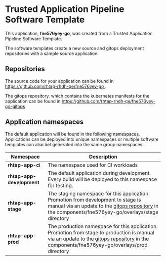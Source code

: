 # Trusted Application Pipeline Software Template

This application, **fne576yey-go**, was created from a Trusted Application Pipeline Software Template.

The software templates create a new source and gitops deployment repositories with a sample source application. 

## Repositories

The source code for your application can be found in [https://github.com/rhtap-rhdh-qe/fne576yey-go ](https://github.com/rhtap-rhdh-qe/fne576yey-go ).
 
The gitops repository, which contains the kubernetes manifests for the application can be found in 
[https://github.com/rhtap-rhdh-qe/fne576yey-go-gitops ](https://github.com/rhtap-rhdh-qe/fne576yey-go-gitops ) 

## Application namespaces 

The default application will be found in the following namespaces. Applications can be deployed into unique namespaces or multiple software templates can also bet generated into the same group namespaces.  

|  Namespace   |  Description   |  
| -------- | -------- |
| **rhtap-app-ci** | The namespace used for CI workloads |
| **rhtap-app-development** | The default application during development. Every build will be deployed to this namespace for testing. |
| **rhtap-app-stage** | The staging namespace for this application. Promotion from development to stage is manual via an update to the [gitops repository](https://github.com/rhtap-rhdh-qe/fne576yey-go-gitops ) in the components/fne576yey-go/overlays/stage directory |
| **rhtap-app-prod** | The production namespace for this application. Promotion from stage to production is manual via an update to the [gitops repository](https://github.com/rhtap-rhdh-qe/fne576yey-go-gitops ) in the components/fne576yey-go/overlays/prod directory |
